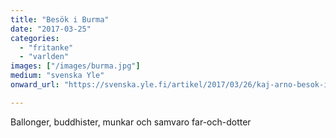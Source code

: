 ```yaml
---
title: "Besök i Burma"
date: "2017-03-25"
categories: 
  - "fritanke"
  - "varlden"
images: ["/images/burma.jpg"]
medium: "svenska Yle"
onward_url: "https://svenska.yle.fi/artikel/2017/03/26/kaj-arno-besok-i-burma"

---
```


Ballonger, buddhister, munkar och samvaro far-och-dotter
